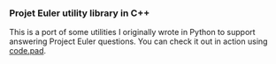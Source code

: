 ### Projet Euler utility library in C++

This is a port of some utilities I originally wrote in Python to support answering Project Euler questions. You can check it out in action using [code.pad](http://codepad.org/FbkeKDSF).
